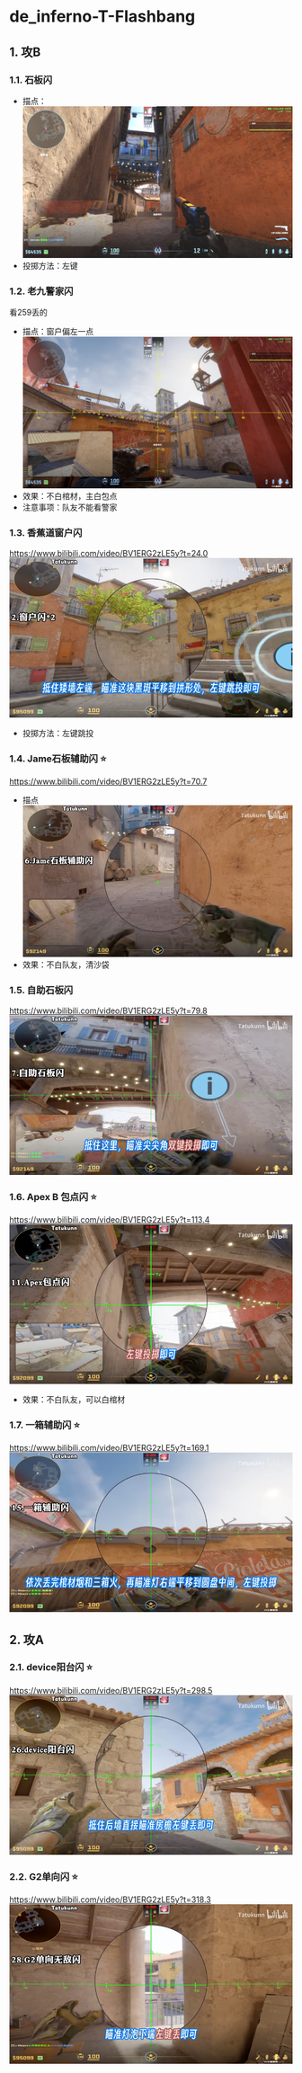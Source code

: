 # de_inferno-T-Flashbang

## 1. 攻B

### 1.1. 石板闪

- 描点：
![alt text](../../assets/de_inferno/image.png)
- 投掷方法：左键


### 1.2. 老九警家闪
看259丢的

- 描点：窗户偏左一点
![alt text](../../assets/de_inferno/image-1.png)
- 效果：不白棺材，主白包点
- 注意事项：队友不能看警家

### 1.3. 香蕉道窗户闪
https://www.bilibili.com/video/BV1ERG2zLE5y?t=24.0
![alt text](<../../assets/de_inferno-T-Flashbang/image.png> "test")
- 投掷方法：左键跳投


### 1.4. Jame石板辅助闪 ⭐
https://www.bilibili.com/video/BV1ERG2zLE5y?t=70.7
- 描点
![alt text](<../../assets/de_inferno-T-Flashbang/image-1.png>)
- 效果：不白队友，清沙袋

### 1.5. 自助石板闪

https://www.bilibili.com/video/BV1ERG2zLE5y?t=79.8
![alt text](<../../assets/de_inferno-T-Flashbang/image-2.png>)

### 1.6. Apex B 包点闪 ⭐
https://www.bilibili.com/video/BV1ERG2zLE5y?t=113.4
![alt text](<../../assets/de_inferno-T-Flashbang/image-3.png>)
- 效果：不白队友，可以白棺材

### 1.7. 一箱辅助闪 ⭐
https://www.bilibili.com/video/BV1ERG2zLE5y?t=169.1
![alt text](<../../assets/de_inferno-T-Flashbang/image-4.png>)




## 2. 攻A

### 2.1. device阳台闪 ⭐
https://www.bilibili.com/video/BV1ERG2zLE5y?t=298.5
![alt text](<../../assets/de_inferno-T-Flashbang/image-5.png>)

### 2.2. G2单向闪 ⭐
https://www.bilibili.com/video/BV1ERG2zLE5y?t=318.3
![alt text](<../../assets/de_inferno-T-Flashbang/image-6.png>)